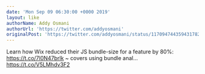 ```yaml
---
date: 'Mon Sep 09 06:30:00 +0000 2019'
layout: like
authorName: Addy Osmani
authorUrl: 'https://twitter.com/addyosmani'
originalPost: 'https://twitter.com/addyosmani/status/1170947443594317826'
---
```

Learn how Wix reduced their JS bundle-size for a feature by 80%: https://t.co/7l0N47brlk ~ covers using bundle anal… https://t.co/V5LMhdv3F2